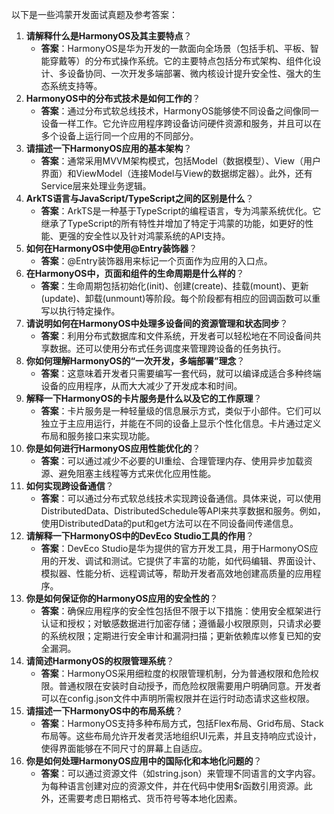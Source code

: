 以下是一些鸿蒙开发面试真题及参考答案：
1. **请解释什么是HarmonyOS及其主要特点**？
    - **答案**：HarmonyOS是华为开发的一款面向全场景（包括手机、平板、智能穿戴等）的分布式操作系统。它的主要特点包括分布式架构、组件化设计、多设备协同、一次开发多端部署、微内核设计提升安全性、强大的生态系统支持等。
2. **HarmonyOS中的分布式技术是如何工作的**？
    - **答案**：通过分布式软总线技术，HarmonyOS能够使不同设备之间像同一设备一样工作。它允许应用程序跨设备访问硬件资源和服务，并且可以在多个设备上运行同一个应用的不同部分。
3. **请描述一下HarmonyOS应用的基本架构**？
    - **答案**：通常采用MVVM架构模式，包括Model（数据模型）、View（用户界面）和ViewModel（连接Model与View的数据绑定器）。此外，还有Service层来处理业务逻辑。
4. **ArkTS语言与JavaScript/TypeScript之间的区别是什么**？
    - **答案**：ArkTS是一种基于TypeScript的编程语言，专为鸿蒙系统优化。它继承了TypeScript的所有特性并增加了特定于鸿蒙的功能，如更好的性能、更强的安全性以及针对鸿蒙系统的API支持。
5. **如何在HarmonyOS中使用@Entry装饰器**？
    - **答案**：@Entry装饰器用来标记一个页面作为应用的入口点。
6. **在HarmonyOS中，页面和组件的生命周期是什么样的**？
    - **答案**：生命周期包括初始化(init)、创建(create)、挂载(mount)、更新(update)、卸载(unmount)等阶段。每个阶段都有相应的回调函数可以重写以执行特定操作。
7. **请说明如何在HarmonyOS中处理多设备间的资源管理和状态同步**？
    - **答案**：利用分布式数据库和文件系统，开发者可以轻松地在不同设备间共享数据。还可以使用分布式任务调度来管理跨设备的任务执行。
8. **你如何理解HarmonyOS的“一次开发，多端部署”理念**？
    - **答案**：这意味着开发者只需要编写一套代码，就可以编译成适合多种终端设备的应用程序，从而大大减少了开发成本和时间。
9. **解释一下HarmonyOS的卡片服务是什么以及它的工作原理**？
    - **答案**：卡片服务是一种轻量级的信息展示方式，类似于小部件。它们可以独立于主应用运行，并能在不同的设备上显示个性化信息。卡片通过定义布局和服务接口来实现功能。
10. **你是如何进行HarmonyOS应用性能优化的**？
    - **答案**：可以通过减少不必要的UI重绘、合理管理内存、使用异步加载资源、避免阻塞主线程等方式来优化应用性能。
11. **如何实现跨设备通信**？
    - **答案**：可以通过分布式软总线技术实现跨设备通信。具体来说，可以使用DistributedData、DistributedSchedule等API来共享数据和服务。例如，使用DistributedData的put和get方法可以在不同设备间传递信息。
12. **请解释一下HarmonyOS中的DevEco Studio工具的作用**？
    - **答案**：DevEco Studio是华为提供的官方开发工具，用于HarmonyOS应用的开发、调试和测试。它提供了丰富的功能，如代码编辑、界面设计、模拟器、性能分析、远程调试等，帮助开发者高效地创建高质量的应用程序。
13. **你是如何保证你的HarmonyOS应用的安全性的**？
    - **答案**：确保应用程序的安全性包括但不限于以下措施：使用安全框架进行认证和授权；对敏感数据进行加密存储；遵循最小权限原则，只请求必要的系统权限；定期进行安全审计和漏洞扫描；更新依赖库以修复已知的安全漏洞。
14. **请简述HarmonyOS的权限管理系统**？
    - **答案**：HarmonyOS采用细粒度的权限管理机制，分为普通权限和危险权限。普通权限在安装时自动授予，而危险权限需要用户明确同意。开发者可以在config.json文件中声明所需权限并在运行时动态请求这些权限。
15. **请描述一下HarmonyOS中的布局系统**？
    - **答案**：HarmonyOS支持多种布局方式，包括Flex布局、Grid布局、Stack布局等。这些布局允许开发者灵活地组织UI元素，并且支持响应式设计，使得界面能够在不同尺寸的屏幕上自适应。
16. **你是如何处理HarmonyOS应用中的国际化和本地化问题的**？
    - **答案**：可以通过资源文件（如string.json）来管理不同语言的文字内容。为每种语言创建对应的资源文件，并在代码中使用$r函数引用资源。此外，还需要考虑日期格式、货币符号等本地化因素。